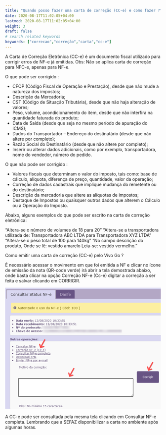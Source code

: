 ```yaml
---
title: "Quando posso fazer uma carta de correção (CC-e) e como fazer ?"
date: 2020-08-17T11:02:05+04:00
lastmod: 2020-08-17T11:02:05+04:00
weight: 3
draft: false
# search related keywords
keywords: ["correcao","correção","carta","cc-e"]
---
```


A Carta de Correção Eletrônica (CC-e) é um documento fiscal utilizado para corrigir erros de NF-e já emitidas. Obs: Não
se aplica carta de correção para NFC-e, apenas para NF-e.

O que pode ser corrigido :

- CFOP (Código Fiscal de Operação e Prestação), desde que não mude a natureza dos impostos;
- Descrição da Mercadoria;
- CST (Código de Situação Tributária), desde que não haja alteração de valores;
- Peso, volume, acondicionamento do item, desde que não interfira na quantidade faturada do produto;
- Data de Saída (desde que seja no mesmo período de apuração do ICMS);
- Dados do Transportador – Endereço do destinatário (desde que não altere por completo);
- Razão Social do Destinatário (desde que não altere por completo);
- Inserir ou alterar dados adicionais, como por exemplo, transportadora, nome do vendedor, número do pedido.

O que não pode ser corrigido :

- Valores fiscais que determinam o valor do imposto, tais como: base de cálculo, alíquota, diferença de preço,
quantidade, valor da operação;
- Correção de dados cadastrais que implique mudança do remetente ou do destinatário;
- Descrição da mercadoria que altere as alíquotas de impostos;
- Destaque de Impostos ou quaisquer outros dados que alterem o Cálculo ou a Operação do Imposto.

Abaixo, alguns exemplos do que pode ser escrito na carta de correção eletrônica:

“Altera-se o número de volumes de 18 para 20”
“Altera-se a transportadora utilizada de: Transportadora ABC LTDA para Transportadora XYZ LTDA”
“Altera-se o peso total de 100 para 140kg”
“No campo descrição do produto, Onde se lê: vestido amarelo Leia-se: vestido vermelho.”

Como emitir uma carta de correção (CC-e) pelo Vivo Go ?

É necessário acessar o movimento em que foi emitida a NF e clicar no ícone de emissão da nota (QR-code verde) irá abrir a tela demostrada abaixo, onde basta clicar na opção Correção NF-e (Cc-e) digitar a correção a ser feita e salvar clicando em CORRIGIR.

![image example](carta-correcao.png "CC-e")

A CC-e pode ser consultada pela mesma tela clicando em Consultar NF-e completa. Lembrando que a SEFAZ
disponibilizar a carta no ambiente após algumas horas.

